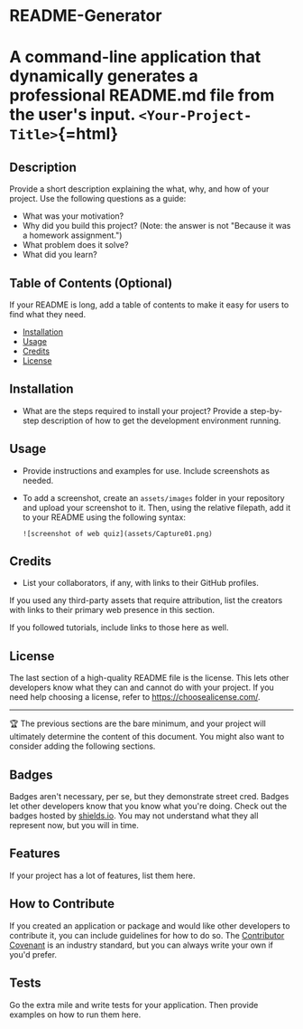 # README-Generator

A command-line application that dynamically generates a professional README.md file from the user's input.
`<Your-Project-Title>`{=html}
=============================

## Description

Provide a short description explaining the what, why, and how of your
project. Use the following questions as a guide:

- What was your motivation?
- Why did you build this project? (Note: the answer is not "Because it
  was a homework assignment.")
- What problem does it solve?
- What did you learn?

## Table of Contents (Optional)

If your README is long, add a table of contents to make it easy for
users to find what they need.

- [Installation](#installation)
- [Usage](#usage)
- [Credits](#credits)
- [License](#license)

## Installation

- What are the steps required to install your project? Provide a
  step-by-step description of how to get the development environment
  running.

## Usage

- Provide instructions and examples for use. Include screenshots as
  needed.

- To add a screenshot, create an `assets/images` folder in your
  repository and upload your screenshot to it. Then, using the
  relative filepath, add it to your README using the following syntax:

  ```{.md}
  ![screenshot of web quiz](assets/Capture01.png)
  ```

## Credits

- List your collaborators, if any, with links to their GitHub
  profiles.

If you used any third-party assets that require attribution, list the
creators with links to their primary web presence in this section.

If you followed tutorials, include links to those here as well.

## License

The last section of a high-quality README file is the license. This lets
other developers know what they can and cannot do with your project. If
you need help choosing a license, refer to
<https://choosealicense.com/>.

---

🏆 The previous sections are the bare minimum, and your project will
ultimately determine the content of this document. You might also want
to consider adding the following sections.

## Badges

Badges aren't necessary, per se, but they demonstrate street cred.
Badges let other developers know that you know what you're doing. Check
out the badges hosted by [shields.io](https://shields.io/). You may not
understand what they all represent now, but you will in time.

## Features

If your project has a lot of features, list them here.

## How to Contribute

If you created an application or package and would like other developers
to contribute it, you can include guidelines for how to do so. The
[Contributor Covenant](https://www.contributor-covenant.org/) is an
industry standard, but you can always write your own if you'd prefer.

## Tests

Go the extra mile and write tests for your application. Then provide
examples on how to run them here.
